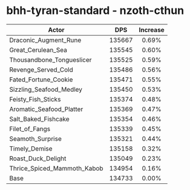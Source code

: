 # bhh-tyran-standard - nzoth-cthun
| Actor | DPS | Increase |
|---|:---:|:---:|
|Draconic_Augment_Rune|135667|0.69%|
|Great_Cerulean_Sea|135545|0.60%|
|Thousandbone_Tongueslicer|135525|0.59%|
|Revenge_Served_Cold|135486|0.56%|
|Fated_Fortune_Cookie|135471|0.55%|
|Sizzling_Seafood_Medley|135450|0.53%|
|Feisty_Fish_Sticks|135374|0.48%|
|Aromatic_Seafood_Platter|135369|0.47%|
|Salt_Baked_Fishcake|135354|0.46%|
|Filet_of_Fangs|135339|0.45%|
|Seamoth_Surprise|135321|0.44%|
|Timely_Demise|135158|0.32%|
|Roast_Duck_Delight|135049|0.23%|
|Thrice_Spiced_Mammoth_Kabob|134954|0.16%|
|Base|134733|0.00%|
